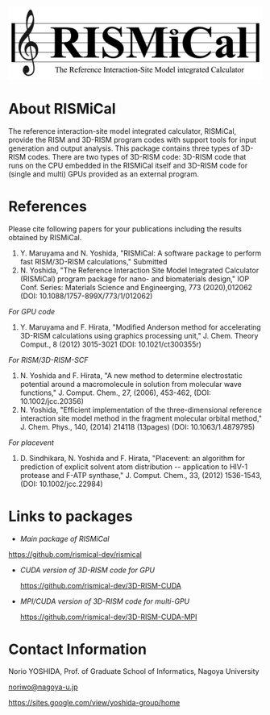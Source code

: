 ![rismical_logo](image/RISMiCal_Logo.png)

# About RISMiCal
The reference interaction-site model integrated calculator, RISMiCal, provide the RISM and 3D-RISM program codes with support tools for input generation and output analysis.
This package contains three types of 3D-RISM codes.
There are two types of 3D-RISM code: 3D-RISM code that runs on the CPU embedded in the RISMiCal itself and 3D-RISM code for (single and multi) GPUs provided as an external program.

# References
Please cite following papers for your publications including the results obtained by RISMiCal.
1. Y. Maruyama and N. Yoshida, "RISMiCal: A software package to perform fast RISM/3D-RISM calculations," Submitted
2. N. Yoshida, "The Reference Interaction Site Model Integrated Calculator (RISMiCal) program package for nano- and biomaterials design," IOP Conf. Series: Materials Science and Engineerging, 773 (2020),012062 (DOI: 10.1088/1757-899X/773/1/012062)

*For GPU code*
1. Y. Maruyama and F. Hirata, "Modified Anderson method for accelerating 3D-RISM calculations using graphics processing unit," J. Chem. Theory Comput., 8 (2012) 3015-3021 (DOI: 10.1021/ct300355r) 

*For RISM/3D-RISM-SCF*
1. N. Yoshida and F. Hirata, "A new method to determine electrostatic potential around a macromolecule in solution from molecular wave functions," J. Comput. Chem., 27, (2006), 453-462, (DOI: 10.1002/jcc.20356)
2. N. Yoshida, "Efficient implementation of the three-dimensional reference interaction site model method in the fragment molecular orbital method," J. Chem. Phys., 140, (2014) 214118 (13pages) (DOI: 10.1063/1.4879795)

*For placevent*
1. D. Sindhikara, N. Yoshida and F. Hirata, "Placevent: an algorithm for prediction of explicit solvent atom distribution -- application to HIV-1 protease and F-ATP synthase," J. Comput. Chem., 33, (2012) 1536-1543, (DOI: 10.1002/jcc.22984)


# Links to packages

- *Main package of RISMiCal*
<!DOCTYPE html>
<html>
  <body>
  <a href="https://github.com/rismical-dev/rismical"> https://github.com/rismical-dev/rismical</a>
  </body>
</html>

- *CUDA version of 3D-RISM code for GPU*

  https://github.com/rismical-dev/3D-RISM-CUDA

- *MPI/CUDA version of 3D-RISM code for multi-GPU*

  https://github.com/rismical-dev/3D-RISM-CUDA-MPI

# Contact Information

Norio YOSHIDA, Prof. of Graduate School of Informatics, Nagoya University

noriwo@nagoya-u.jp

https://sites.google.com/view/yoshida-group/home

